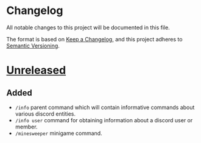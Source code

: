 # Changelog

All notable changes to this project will be documented in this file.

The format is based on [Keep a Changelog](https://keepachangelog.com/en/1.0.0/),
and this project adheres to [Semantic Versioning](https://semver.org/spec/v2.0.0.html).

# [Unreleased]
## Added
- `/info` parent command which will contain informative commands about various discord entities.
- `/info user` command for obtaining information about a discord user or member.
- `/minesweeper` minigame command.

[Unreleased]: https://github.com/MrArkon/MAGPB
